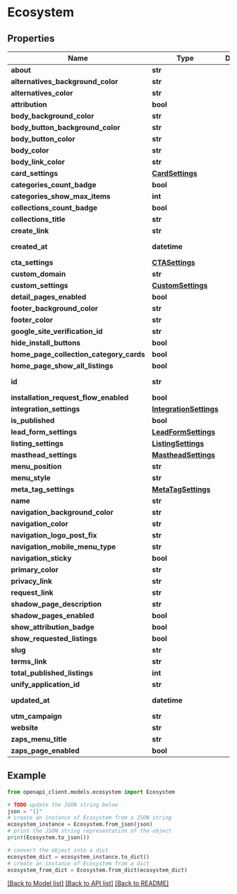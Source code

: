 # Ecosystem


## Properties

Name | Type | Description | Notes
------------ | ------------- | ------------- | -------------
**about** | **str** |  | [optional] 
**alternatives_background_color** | **str** |  | [optional] 
**alternatives_color** | **str** |  | [optional] 
**attribution** | **bool** |  | [optional] 
**body_background_color** | **str** |  | [optional] 
**body_button_background_color** | **str** |  | [optional] 
**body_button_color** | **str** |  | [optional] 
**body_color** | **str** |  | [optional] 
**body_link_color** | **str** |  | [optional] 
**card_settings** | [**CardSettings**](CardSettings.md) |  | [optional] 
**categories_count_badge** | **bool** |  | [optional] 
**categories_show_max_items** | **int** |  | [optional] 
**collections_count_badge** | **bool** |  | [optional] 
**collections_title** | **str** |  | [optional] 
**create_link** | **str** |  | [optional] 
**created_at** | **datetime** |  | [optional] [readonly] 
**cta_settings** | [**CTASettings**](CTASettings.md) |  | [optional] 
**custom_domain** | **str** |  | [optional] 
**custom_settings** | [**CustomSettings**](CustomSettings.md) |  | [optional] 
**detail_pages_enabled** | **bool** |  | [optional] 
**footer_background_color** | **str** |  | [optional] 
**footer_color** | **str** |  | [optional] 
**google_site_verification_id** | **str** |  | [optional] 
**hide_install_buttons** | **bool** |  | [optional] 
**home_page_collection_category_cards** | **bool** |  | [optional] 
**home_page_show_all_listings** | **bool** |  | [optional] 
**id** | **str** |  | [optional] [readonly] 
**installation_request_flow_enabled** | **bool** |  | [optional] 
**integration_settings** | [**IntegrationSettings**](IntegrationSettings.md) |  | [optional] 
**is_published** | **bool** |  | 
**lead_form_settings** | [**LeadFormSettings**](LeadFormSettings.md) |  | [optional] 
**listing_settings** | [**ListingSettings**](ListingSettings.md) |  | [optional] 
**masthead_settings** | [**MastheadSettings**](MastheadSettings.md) |  | [optional] 
**menu_position** | **str** |  | [optional] 
**menu_style** | **str** |  | [optional] 
**meta_tag_settings** | [**MetaTagSettings**](MetaTagSettings.md) |  | [optional] 
**name** | **str** |  | 
**navigation_background_color** | **str** |  | [optional] 
**navigation_color** | **str** |  | [optional] 
**navigation_logo_post_fix** | **str** |  | [optional] 
**navigation_mobile_menu_type** | **str** |  | [optional] 
**navigation_sticky** | **bool** |  | [optional] 
**primary_color** | **str** |  | [optional] 
**privacy_link** | **str** |  | [optional] 
**request_link** | **str** |  | [optional] 
**shadow_page_description** | **str** |  | [optional] 
**shadow_pages_enabled** | **bool** |  | [optional] 
**show_attribution_badge** | **bool** |  | [optional] 
**show_requested_listings** | **bool** |  | [optional] 
**slug** | **str** |  | 
**terms_link** | **str** |  | [optional] 
**total_published_listings** | **int** |  | [optional] 
**unify_application_id** | **str** |  | [optional] 
**updated_at** | **datetime** |  | [optional] [readonly] 
**utm_campaign** | **str** |  | [optional] 
**website** | **str** |  | [optional] 
**zaps_menu_title** | **str** |  | [optional] 
**zaps_page_enabled** | **bool** |  | [optional] 

## Example

```python
from openapi_client.models.ecosystem import Ecosystem

# TODO update the JSON string below
json = "{}"
# create an instance of Ecosystem from a JSON string
ecosystem_instance = Ecosystem.from_json(json)
# print the JSON string representation of the object
print(Ecosystem.to_json())

# convert the object into a dict
ecosystem_dict = ecosystem_instance.to_dict()
# create an instance of Ecosystem from a dict
ecosystem_from_dict = Ecosystem.from_dict(ecosystem_dict)
```
[[Back to Model list]](../README.md#documentation-for-models) [[Back to API list]](../README.md#documentation-for-api-endpoints) [[Back to README]](../README.md)


